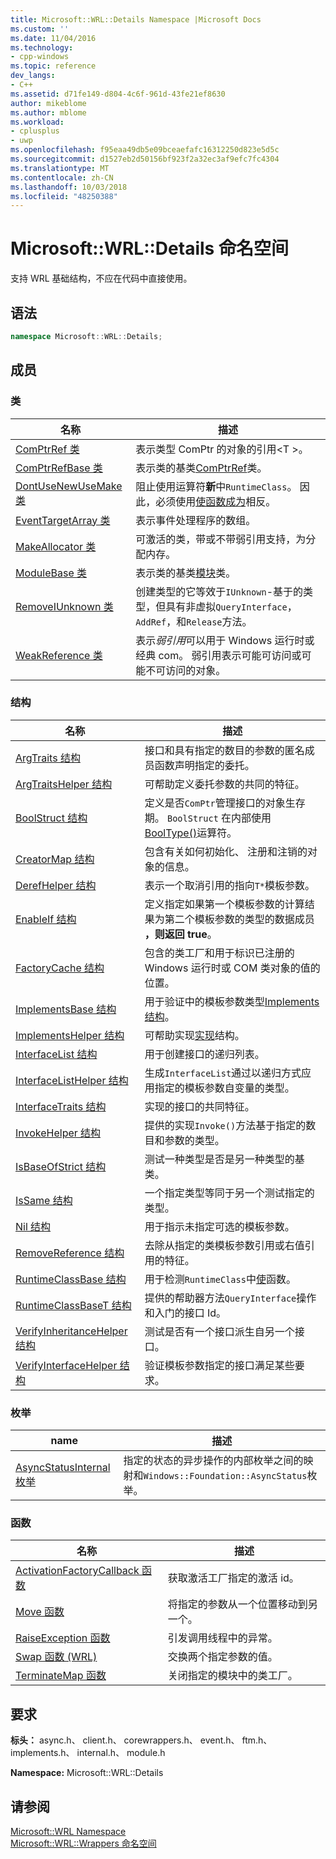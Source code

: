 ```yaml
---
title: Microsoft::WRL::Details Namespace |Microsoft Docs
ms.custom: ''
ms.date: 11/04/2016
ms.technology:
- cpp-windows
ms.topic: reference
dev_langs:
- C++
ms.assetid: d71fe149-d804-4c6f-961d-43fe21ef8630
author: mikeblome
ms.author: mblome
ms.workload:
- cplusplus
- uwp
ms.openlocfilehash: f95eaa49db5e09bceaefafc16312250d823e5d5c
ms.sourcegitcommit: d1527eb2d50156bf923f2a32ec3af9efc7fc4304
ms.translationtype: MT
ms.contentlocale: zh-CN
ms.lasthandoff: 10/03/2018
ms.locfileid: "48250388"
---
```

# <a name="microsoftwrldetails-namespace"></a>Microsoft::WRL::Details 命名空间

支持 WRL 基础结构，不应在代码中直接使用。

## <a name="syntax"></a>语法

```cpp
namespace Microsoft::WRL::Details;
```

## <a name="members"></a>成员

### <a name="classes"></a>类

|名称|描述|
|----------|-----------------|
|[ComPtrRef 类](../windows/comptrref-class.md)|表示类型 ComPtr 的对象的引用\<T >。|
|[ComPtrRefBase 类](../windows/comptrrefbase-class.md)|表示类的基类[ComPtrRef](../windows/comptrref-class.md)类。|
|[DontUseNewUseMake 类](../windows/dontusenewusemake-class.md)|阻止使用运算符**新**中`RuntimeClass`。 因此，必须使用[使函数成为](../windows/make-function.md)相反。|
|[EventTargetArray 类](../windows/eventtargetarray-class.md)|表示事件处理程序的数组。|
|[MakeAllocator 类](../windows/makeallocator-class.md)|可激活的类，带或不带弱引用支持，为分配内存。|
|[ModuleBase 类](../windows/modulebase-class.md)|表示类的基类[模块](../windows/module-class.md)类。|
|[RemoveIUnknown 类](../windows/removeiunknown-class.md)|创建类型的它等效于`IUnknown`-基于的类型，但具有非虚拟`QueryInterface`， `AddRef`，和`Release`方法。|
|[WeakReference 类](../windows/weakreference-class.md)|表示*弱引用*可以用于 Windows 运行时或经典 com。 弱引用表示可能可访问或可能不可访问的对象。|

### <a name="structures"></a>结构

|名称|描述|
|----------|-----------------|
|[ArgTraits 结构](../windows/argtraits-structure.md)|接口和具有指定的数目的参数的匿名成员函数声明指定的委托。|
|[ArgTraitsHelper 结构](../windows/argtraitshelper-structure.md)|可帮助定义委托参数的共同的特征。|
|[BoolStruct 结构](../windows/boolstruct-structure.md)|定义是否`ComPtr`管理接口的对象生存期。 `BoolStruct` 在内部使用[BoolType()](../windows/comptr-operator-microsoft-wrl-details-booltype-operator.md)运算符。|
|[CreatorMap 结构](../windows/creatormap-structure.md)|包含有关如何初始化、 注册和注销的对象的信息。|
|[DerefHelper 结构](../windows/derefhelper-structure.md)|表示一个取消引用的指向`T*`模板参数。|
|[EnableIf 结构](../windows/enableif-structure.md)|定义指定如果第一个模板参数的计算结果为第二个模板参数的类型的数据成员 **，则返回 true**。|
|[FactoryCache 结构](../windows/factorycache-structure.md)|包含的类工厂和用于标识已注册的 Windows 运行时或 COM 类对象的值的位置。|
|[ImplementsBase 结构](../windows/implementsbase-structure.md)|用于验证中的模板参数类型[Implements 结构](../windows/implements-structure.md)。|
|[ImplementsHelper 结构](../windows/implementshelper-structure.md)|可帮助实现[实现](../windows/implements-structure.md)结构。|
|[InterfaceList 结构](../windows/interfacelist-structure.md)|用于创建接口的递归列表。|
|[InterfaceListHelper 结构](../windows/interfacelisthelper-structure.md)|生成`InterfaceList`通过以递归方式应用指定的模板参数自变量的类型。|
|[InterfaceTraits 结构](../windows/interfacetraits-structure.md)|实现的接口的共同特征。|
|[InvokeHelper 结构](../windows/invokehelper-structure.md)|提供的实现`Invoke()`方法基于指定的数目和参数的类型。|
|[IsBaseOfStrict 结构](../windows/isbaseofstrict-structure.md)|测试一种类型是否是另一种类型的基类。|
|[IsSame 结构](../windows/issame-structure.md)|一个指定类型等同于另一个测试指定的类型。|
|[Nil 结构](../windows/nil-structure.md)|用于指示未指定可选的模板参数。|
|[RemoveReference 结构](../windows/removereference-structure.md)|去除从指定的类模板参数引用或右值引用的特征。|
|[RuntimeClassBase 结构](../windows/runtimeclassbase-structure.md)|用于检测`RuntimeClass`中[使](../windows/make-function.md)函数。|
|[RuntimeClassBaseT 结构](../windows/runtimeclassbaset-structure.md)|提供的帮助器方法`QueryInterface`操作和入门的接口 Id。|
|[VerifyInheritanceHelper 结构](../windows/verifyinheritancehelper-structure.md)|测试是否有一个接口派生自另一个接口。|
|[VerifyInterfaceHelper 结构](../windows/verifyinterfacehelper-structure.md)|验证模板参数指定的接口满足某些要求。|

### <a name="enumerations"></a>枚举

|name|描述|
|----------|-----------------|
|[AsyncStatusInternal 枚举](../windows/asyncstatusinternal-enumeration.md)|指定的状态的异步操作的内部枚举之间的映射和`Windows::Foundation::AsyncStatus`枚举。|

### <a name="functions"></a>函数

|名称|描述|
|----------|-----------------|
|[ActivationFactoryCallback 函数](../windows/activationfactorycallback-function.md)|获取激活工厂指定的激活 id。|
|[Move 函数](../windows/move-function.md)|将指定的参数从一个位置移动到另一个。|
|[RaiseException 函数](../windows/raiseexception-function.md)|引发调用线程中的异常。|
|[Swap 函数 (WRL)](../windows/swap-function-wrl.md)|交换两个指定参数的值。|
|[TerminateMap 函数](../windows/terminatemap-function.md)|关闭指定的模块中的类工厂。|

## <a name="requirements"></a>要求

**标头：** async.h、 client.h、 corewrappers.h、 event.h、 ftm.h、 implements.h、 internal.h、 module.h

**Namespace:** Microsoft::WRL::Details

## <a name="see-also"></a>请参阅

[Microsoft::WRL Namespace](../windows/microsoft-wrl-namespace.md)<br/>
[Microsoft::WRL::Wrappers 命名空间](../windows/microsoft-wrl-wrappers-namespace.md)